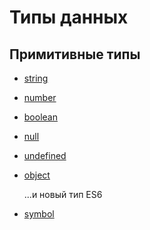 # Типы данных

## Примитивные типы

* [string]()
* [number]()
* [boolean]()
* [null]()
* [undefined]()
* [object](объект)

    ...и новый тип ES6
    
* [symbol]()

